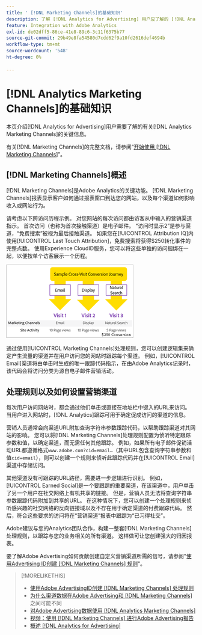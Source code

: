 ```yaml
---
title: ' [!DNL Marketing Channels]的基础知识'
description: 了解 [!DNL Analytics for Advertising] 用户应了解的 [!DNL Analytics Marketing Channels] 的关键信息。
feature: Integration with Adobe Analytics
exl-id: de02dff5-86ce-41e8-89c6-3c11f6375b77
source-git-commit: 29b49e8fa54580d7cdd62f9a10fd2616def4694b
workflow-type: tm+mt
source-wordcount: '548'
ht-degree: 0%

---
```


# [!DNL Analytics Marketing Channels]的基础知识

本页介绍[!DNL Analytics for Advertising]用户需要了解的有关[!DNL Analytics Marketing Channels]的关键信息。

有关[!DNL Marketing Channels]的完整文档，请参阅“[开始使用 [!DNL Marketing Channels]](https://experienceleague.adobe.com/docs/analytics/components/marketing-channels/c-getting-started-mchannel.html)”。

## [!DNL Marketing Channels]概述

[!DNL Marketing Channels]是Adobe Analytics的关键功能。 [!DNL Marketing Channels]报表显示客户如何通过报表窗口到达您的网站，以及每个渠道如何影响收入或网站行为。

请考虑以下跨访问历程示例。 对您网站的每次访问都由访客从中输入的营销渠道指示。 首次访问（也称为首次接触渠道）是电子邮件。 “访问时显示2”是参与渠道，“免费搜索”被视为最后接触渠道。 如果您在[!UICONTROL Attribution IQ]内使用[!UICONTROL Last Touch Attribution]，免费搜索将获得$250转化事件的完整点数。 使用Experience CloudID服务，您可以将这些单独的访问捆绑在一起，以便按单个访客展示一个历程。

![营销渠道中的跨访问转化历程示例](/help/integrations/assets/a4adc-mc-sample-journey.png)

通过使用[!UICONTROL Marketing Channels]处理规则，您可以创建逻辑集来确定产生流量的渠道并在用户访问您的网站时跟踪每个渠道。 例如，[!UICONTROL Email]渠道将由单击时生成的唯一跟踪代码指示，在由Adobe Analytics记录时，该代码会将访问分类为源自电子邮件营销活动。

## 处理规则以及如何设置营销渠道

每次用户访问网站时，都会通过他们单击或直接在地址栏中键入的URL来访问。 当用户进入网站时，[!DNL Analytics]跟踪可用于确定促成访问的渠道的信息。

营销人员通常会向渠道URL附加查询字符串参数跟踪代码，以帮助跟踪渠道对其网站的影响。 您可以将[!DNL Marketing Channels]处理规则配置为侦听特定跟踪参数和值，以确定渠道，而无需任何其他跟踪。 例如，如果所有电子邮件促销活动URL都遵循格式`www.adobe.com?cid=email…`（其中URL包含查询字符串参数和值`cid=email`），则可以创建一个规则来侦听此跟踪代码并在[!UICONTROL Email]渠道中存储访问。

其他渠道没有可跟踪的URL路径，需要进一步逻辑进行识别。 例如，[!UICONTROL Earned Social]是一个要跟踪的重要渠道，在该渠道中，用户单击了另一个用户在社交网络上有机共享的链接。 但是，营销人员无法将查询字符串参数跟踪代码附加到共享的URL。 在这种情况下，您可以创建一个处理规则来侦听感兴趣的社交网络的反向链接域以及不存在用于确定渠道的付费跟踪代码。 然后，符合这些要求的访问将在“营销渠道”报表中跟踪为“已习得社交”。

Adobe建议与您的Analytics团队合作，构建一整套[!DNL Marketing Channels]处理规则，以跟踪与您的业务相关的所有渠道。 这样做可让您创建强大的归因报表。

要了解Adobe Advertising如何贡献创建自定义营销渠道所需的信号，请参阅&quot;[使用Advertising ID创建 [!DNL Marketing Channels] 规则](mc-ids.md)&quot;。

>[!MORELIKETHIS]
>
>* [使用Adobe AdvertisingID创建 [!DNL Marketing Channels] 处理规则](mc-ids.md)
>* [为什么渠道数据在Adobe Advertising和 [!DNL Marketing Channels]](mc-data-variances.md)之间可能不同
>* [对Adobe Advertising数据使用 [!DNL Analytics Marketing Channels] ](mc-ac-data.md)
>* [视频：使用 [!DNL Marketing Channels] 进行Adobe Advertising报告](https://experienceleague.adobe.com/docs/advertising-learn/tutorials/analytics/analytics-reporting-a4adc.html)
>* [概述 [!DNL Analytics for Advertising]](/help/integrations/analytics/overview.md)
